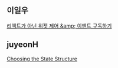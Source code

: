<h2>이일우</h2><a href="https://www.notion.so/Synchronizing-with-Effects-5338667f716f47cbbd283a7d8e56b45d?pvs=4#6543c280d9bf44908070b7dcfdd37925">리액트가 아닌 위젯 제어 &amp;amp; 이벤트 구독하기</a><h2>juyeonH</h2><a href="https://www.notion.so/mycodeplayground66/Choosing-the-State-Structure-0b433fe9ed6f4d4cafd07e27ebc52be6?pvs=4#cec6fac9b8f148928e4db7ead2c6faa9">Choosing the State Structure</a>